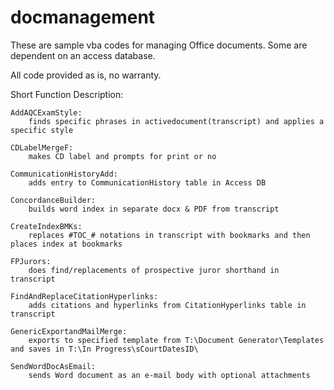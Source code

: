 # docmanagement

These are sample vba codes for managing Office documents.  Some are dependent on an access database. 

All code provided as is, no warranty.

Short Function Description:

	AddAQCExamStyle:  
		finds specific phrases in activedocument(transcript) and applies a specific style
		
	CDLabelMergeF:  
		makes CD label and prompts for print or no
		
	CommunicationHistoryAdd:  
		adds entry to CommunicationHistory table in Access DB
		
	ConcordanceBuilder:  
		builds word index in separate docx & PDF from transcript
		
	CreateIndexBMKs:  
		replaces #TOC_# notations in transcript with bookmarks and then places index at bookmarks
		
	FPJurors:  
		does find/replacements of prospective juror shorthand in transcript
		
	FindAndReplaceCitationHyperlinks:  
		adds citations and hyperlinks from CitationHyperlinks table in transcript
		
	GenericExportandMailMerge:  
		exports to specified template from T:\Document Generator\Templates and saves in T:\In Progress\sCourtDatesID\
		
	SendWordDocAsEmail:  
		sends Word document as an e-mail body with optional attachments
  
  
  
  
